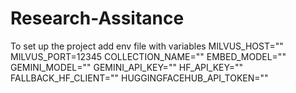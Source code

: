 # Research-Assitance
To set up the project add env file with variables
MILVUS_HOST=""
MILVUS_PORT=12345
COLLECTION_NAME=""
EMBED_MODEL=""
GEMINI_MODEL=""
GEMINI_API_KEY=""
HF_API_KEY=""
FALLBACK_HF_CLIENT=""
HUGGINGFACEHUB_API_TOKEN=""